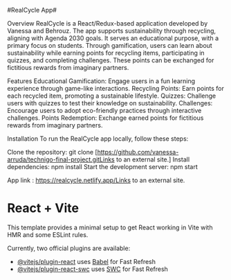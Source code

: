 #RealCycle App#


Overview
RealCycle is a React/Redux-based application developed by Vanessa and Behrouz. The app supports sustainability through recycling, aligning with Agenda 2030 goals. It serves an educational purpose, with a primary focus on students. Through gamification, users can learn about sustainability while earning points for recycling items, participating in quizzes, and completing challenges. These points can be exchanged for fictitious rewards from imaginary partners.

Features
Educational Gamification: Engage users in a fun learning experience through game-like interactions.
Recycling Points: Earn points for each recycled item, promoting a sustainable lifestyle.
Quizzes: Challenge users with quizzes to test their knowledge on sustainability.
Challenges: Encourage users to adopt eco-friendly practices through interactive challenges.
Points Redemption: Exchange earned points for fictitious rewards from imaginary partners.


Installation
To run the RealCycle app locally, follow these steps:

Clone the repository: git clone [https://github.com/vanessa-arruda/technigo-final-project.gitLinks to an external site.]
Install dependencies: npm install
Start the development server: npm start

App link :
https://realcycle.netlify.app/Links to an external site.




# React + Vite

This template provides a minimal setup to get React working in Vite with HMR and some ESLint rules.

Currently, two official plugins are available:

- [@vitejs/plugin-react](https://github.com/vitejs/vite-plugin-react/blob/main/packages/plugin-react/README.md) uses [Babel](https://babeljs.io/) for Fast Refresh
- [@vitejs/plugin-react-swc](https://github.com/vitejs/vite-plugin-react-swc) uses [SWC](https://swc.rs/) for Fast Refresh
